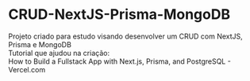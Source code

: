 # CRUD-NextJS-Prisma-MongoDB
Projeto criado para estudo visando desenvolver um CRUD com NextJS, Prisma e MongoDB <br/>
Tutorial que ajudou na criação: <br/>
How to Build a Fullstack App with Next.js, Prisma, and PostgreSQL - Vercel.com
